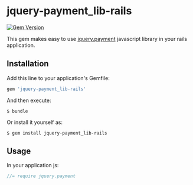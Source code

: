 # jquery-payment_lib-rails

[![Gem Version](https://badge.fury.io/rb/jquery-payment_lib-rails.svg)](http://badge.fury.io/rb/jquery-payment_lib-rails)

This gem makes easy to use [jquery.payment](https://github.com/stripe/jquery.payment) javascript library in your rails application.

## Installation

Add this line to your application's Gemfile:

```ruby
gem 'jquery-payment_lib-rails'
```

And then execute:

    $ bundle

Or install it yourself as:

    $ gem install jquery-payment_lib-rails

## Usage

In your application js:

```js
//= require jquery.payment
